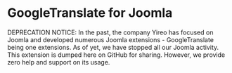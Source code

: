 # GoogleTranslate for Joomla
DEPRECATION NOTICE: In the past, the company Yireo has focused on Joomla and developed
numerous Joomla extensions - GoogleTranslate being one extensions. 
As of yet, we have stopped all our Joomla activity. This
extension is dumped here on GitHub for sharing. However, we provide zero
help and support on its usage.
